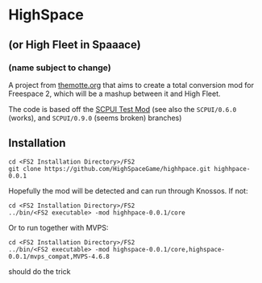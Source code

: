 # HighSpace 

## (or High Fleet in Spaaace) 

### (name subject to change)

A project from [themotte.org](https://www.themotte.org/) that aims to create a total conversion mod for Freespace 2, which will be a mashup between it and High Fleet.

The code is based off the [SCPUI Test Mod](https://fsnebula.org/mod/SCPUI) (see also the `SCPUI/0.6.0` (works), and `SCPUI/0.9.0` (seems broken) branches)

## Installation

```
cd <FS2 Installation Directory>/FS2
git clone https://github.com/HighSpaceGame/highhpace.git highhpace-0.0.1
```

Hopefully the mod will be detected and can run through Knossos. If not:

```
cd <FS2 Installation Directory>/FS2
../bin/<FS2 executable> -mod highhpace-0.0.1/core
```

Or to run together with MVPS:

```
cd <FS2 Installation Directory>/FS2
../bin/<FS2 executable> -mod highspace-0.0.1/core,highspace-0.0.1/mvps_compat,MVPS-4.6.8
```

should do the trick